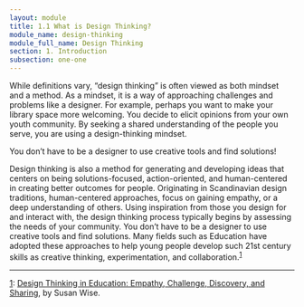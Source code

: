 ```yaml
---
layout: module
title: 1.1 What is Design Thinking?
module_name: design-thinking
module_full_name: Design Thinking
section: 1. Introduction
subsection: one-one
---
```


While definitions vary, “design thinking” is often viewed as both mindset and a method. As a mindset, it is a way of approaching challenges and problems like a designer.  For example, perhaps you want to make your library space more welcoming. You decide to elicit opinions from your own youth community. By seeking a shared understanding of the people you serve, you are using a design-thinking mindset.   

<div class="tips">
	<p>You don’t have to be a designer to use creative tools and find solutions!</p>
</div>

Design thinking is also a method for generating and developing ideas that centers on being solutions-focused, action-oriented, and human-centered in creating better outcomes for people. Originating in Scandinavian design traditions, human-centered approaches, focus on gaining empathy, or a deep understanding of others.  Using inspiration from those you design for and interact with, the design thinking process typically begins by assessing the needs of your community. You don’t have to be a designer to use creative tools and find solutions. Many fields such as Education have adopted these approaches to help young people develop such 21st century skills  as creative thinking, experimentation, and collaboration.<sup><a href="#fn1" name="1">1</a></sup>  

<hr/>

<a name="fn1" href="#1">1</a>: [Design Thinking in Education: Empathy, Challenge, Discovery, and Sharing](https://www.edutopia.org/blog/design-thinking-empathy-challenge-discovery-sharing-susie-wise), by Susan Wise. 